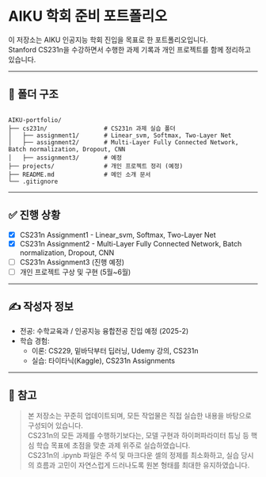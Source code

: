 # AIKU 학회 준비 포트폴리오

이 저장소는 AIKU 인공지능 학회 진입을 목표로 한 포트폴리오입니다.  
Stanford CS231n을 수강하면서 수행한 과제 기록과 개인 프로젝트를 함께 정리하고 있습니다.

---

## 📁 폴더 구조

<pre><code>
AIKU-portfolio/
├── cs231n/                # CS231n 과제 실습 폴더
│   ├── assignment1/       # Linear_svm, Softmax, Two-Layer Net 
│   ├── assignment2/       # Multi-Layer Fully Connected Network, Batch normalization, Dropout, CNN
│   ├── assignment3/       # 예정
├── projects/              # 개인 프로젝트 정리 (예정)
├── README.md              # 메인 소개 문서
└── .gitignore
</code></pre>

---

## ✅ 진행 상황

- [x] CS231n Assignment1 - Linear_svm, Softmax, Two-Layer Net
- [x] CS231n Assignment2 - Multi-Layer Fully Connected Network, Batch normalization, Dropout, CNN
- [ ] CS231n Assignment3       (진행 예정)  
- [ ] 개인 프로젝트 구상 및 구현 (5월~6월)  

---

## ✍️ 작성자 정보

- 전공: 수학교육과 / 인공지능 융합전공 진입 예정 (2025-2)
- 학습 경험:
  - 이론: CS229, 밑바닥부터 딥러닝, Udemy 강의, CS231n
  - 실습: 타이타닉(Kaggle), CS231n Assignments

---

## 📝 참고

> 본 저장소는 꾸준히 업데이트되며, 모든 작업물은 직접 실습한 내용을 바탕으로 구성되어 있습니다.  
> CS231n의 모든 과제를 수행하기보다는, 모델 구현과 하이퍼파라미터 튜닝 등 핵심 학습 목표에 초점을 맞춘 과제 위주로 실습하였습니다.  
> CS231n의 .ipynb 파일은 주석 및 마크다운 셀의 정제를 최소화하고, 실습 당시의 흐름과 고민이 자연스럽게 드러나도록 원본 형태를 최대한 유지하였습니다.